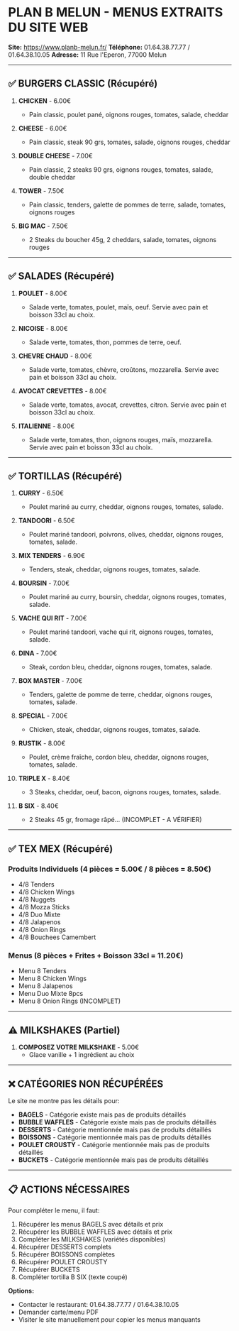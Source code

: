 # PLAN B MELUN - MENUS EXTRAITS DU SITE WEB
**Site:** https://www.planb-melun.fr/
**Téléphone:** 01.64.38.77.77 / 01.64.38.10.05
**Adresse:** 11 Rue l'Eperon, 77000 Melun

---

## ✅ BURGERS CLASSIC (Récupéré)

1. **CHICKEN** - 6.00€
   - Pain classic, poulet pané, oignons rouges, tomates, salade, cheddar

2. **CHEESE** - 6.00€
   - Pain classic, steak 90 grs, tomates, salade, oignons rouges, cheddar

3. **DOUBLE CHEESE** - 7.00€
   - Pain classic, 2 steaks 90 grs, oignons rouges, tomates, salade, double cheddar

4. **TOWER** - 7.50€
   - Pain classic, tenders, galette de pommes de terre, salade, tomates, oignons rouges

5. **BIG MAC** - 7.50€
   - 2 Steaks du boucher 45g, 2 cheddars, salade, tomates, oignons rouges

---

## ✅ SALADES (Récupéré)

1. **POULET** - 8.00€
   - Salade verte, tomates, poulet, maïs, oeuf. Servie avec pain et boisson 33cl au choix.

2. **NICOISE** - 8.00€
   - Salade verte, tomates, thon, pommes de terre, oeuf.

3. **CHEVRE CHAUD** - 8.00€
   - Salade verte, tomates, chèvre, croûtons, mozzarella. Servie avec pain et boisson 33cl au choix.

4. **AVOCAT CREVETTES** - 8.00€
   - Salade verte, tomates, avocat, crevettes, citron. Servie avec pain et boisson 33cl au choix.

5. **ITALIENNE** - 8.00€
   - Salade verte, tomates, thon, oignons rouges, maïs, mozzarella. Servie avec pain et boisson 33cl au choix.

---

## ✅ TORTILLAS (Récupéré)

1. **CURRY** - 6.50€
   - Poulet mariné au curry, cheddar, oignons rouges, tomates, salade.

2. **TANDOORI** - 6.50€
   - Poulet mariné tandoori, poivrons, olives, cheddar, oignons rouges, tomates, salade.

3. **MIX TENDERS** - 6.90€
   - Tenders, steak, cheddar, oignons rouges, tomates, salade.

4. **BOURSIN** - 7.00€
   - Poulet mariné au curry, boursin, cheddar, oignons rouges, tomates, salade.

5. **VACHE QUI RIT** - 7.00€
   - Poulet mariné tandoori, vache qui rit, oignons rouges, tomates, salade.

6. **DINA** - 7.00€
   - Steak, cordon bleu, cheddar, oignons rouges, tomates, salade.

7. **BOX MASTER** - 7.00€
   - Tenders, galette de pomme de terre, cheddar, oignons rouges, tomates, salade.

8. **SPECIAL** - 7.00€
   - Chicken, steak, cheddar, oignons rouges, tomates, salade.

9. **RUSTIK** - 8.00€
   - Poulet, crème fraîche, cordon bleu, cheddar, oignons rouges, tomates, salade.

10. **TRIPLE X** - 8.40€
    - 3 Steaks, cheddar, oeuf, bacon, oignons rouges, tomates, salade.

11. **B SIX** - 8.40€
    - 2 Steaks 45 gr, fromage râpé... (INCOMPLET - A VÉRIFIER)

---

## ✅ TEX MEX (Récupéré)

### Produits Individuels (4 pièces = 5.00€ / 8 pièces = 8.50€)
- 4/8 Tenders
- 4/8 Chicken Wings
- 4/8 Nuggets
- 4/8 Mozza Sticks
- 4/8 Duo Mixte
- 4/8 Jalapenos
- 4/8 Onion Rings
- 4/8 Bouchees Camembert

### Menus (8 pièces + Frites + Boisson 33cl = 11.20€)
- Menu 8 Tenders
- Menu 8 Chicken Wings
- Menu 8 Jalapenos
- Menu Duo Mixte 8pcs
- Menu 8 Onion Rings (INCOMPLET)

---

## ⚠️ MILKSHAKES (Partiel)

1. **COMPOSEZ VOTRE MILKSHAKE** - 5.00€
   - Glace vanille + 1 ingrédient au choix

---

## ❌ CATÉGORIES NON RÉCUPÉRÉES

Le site ne montre pas les détails pour:
- **BAGELS** - Catégorie existe mais pas de produits détaillés
- **BUBBLE WAFFLES** - Catégorie existe mais pas de produits détaillés
- **DESSERTS** - Catégorie mentionnée mais pas de produits détaillés
- **BOISSONS** - Catégorie mentionnée mais pas de produits détaillés
- **POULET CROUSTY** - Catégorie mentionnée mais pas de produits détaillés
- **BUCKETS** - Catégorie mentionnée mais pas de produits détaillés

---

## 📋 ACTIONS NÉCESSAIRES

Pour compléter le menu, il faut:
1. Récupérer les menus BAGELS avec détails et prix
2. Récupérer les BUBBLE WAFFLES avec détails et prix
3. Compléter les MILKSHAKES (variétés disponibles)
4. Récupérer DESSERTS complets
5. Récupérer BOISSONS complètes
6. Récupérer POULET CROUSTY
7. Récupérer BUCKETS
8. Compléter tortilla B SIX (texte coupé)

**Options:**
- Contacter le restaurant: 01.64.38.77.77 / 01.64.38.10.05
- Demander carte/menu PDF
- Visiter le site manuellement pour copier les menus manquants
